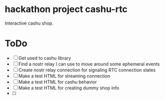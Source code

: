 # hackathon project cashu-rtc

Interactive cashu shop.

# ToDo

- [ ] Get used to cashu library
- [ ] Find a nostr relay I can use to move around some ephemeral events
- [ ] Create nostr relay connection for signaling RTC connection states
- [ ] Make a test HTML for streaming connection
- [ ] Make a test HTML for cashu behavior
- [ ] Make a test HTML for creating dummy shop info
- [ ] 
